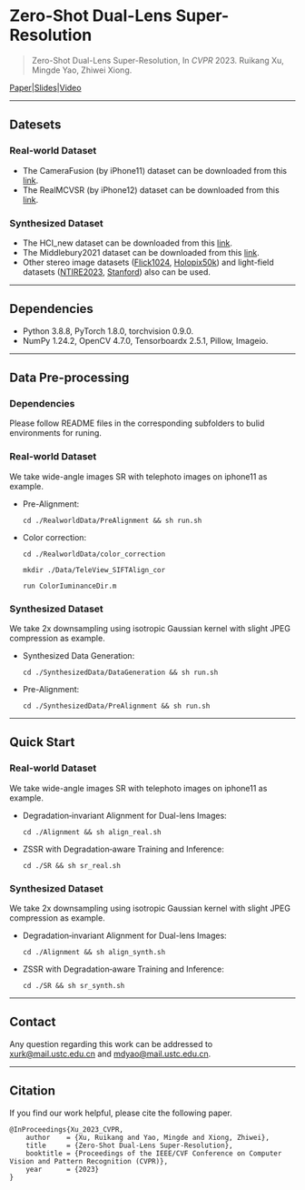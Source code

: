 Zero-Shot Dual-Lens Super-Resolution
====
> Zero-Shot Dual-Lens Super-Resolution, In *CVPR* 2023.
> Ruikang Xu, Mingde Yao, Zhiwei Xiong.
> 
[Paper](https://openaccess.thecvf.com/content/CVPR2023/papers/Xu_Zero-Shot_Dual-Lens_Super-Resolution_CVPR_2023_paper.pdf)|[Slides](https://cvpr.thecvf.com/media/cvpr-2023/Slides/22470.pdf)|[Video](https://youtu.be/ChHAIGyDFAI)
****
## Datesets

### Real-world Dataset
* The CameraFusion (by iPhone11) dataset can be downloaded from this [link](https://github.com/Tengfei-Wang/DCSR).
* The RealMCVSR (by iPhone12) dataset can be downloaded from this [link](https://github.com/codeslake/RefVSR).


### Synthesized Dataset
* The HCI_new dataset can be downloaded from this [link](https://lightfield-analysis.uni-konstanz.de/).
* The Middlebury2021 dataset can be downloaded from this [link](https://vision.middlebury.edu/stereo/data/scenes2021/).
* Other stereo image datasets ([Flick1024](https://yingqianwang.github.io/Flickr1024/), [Holopix50k](https://leiainc.github.io/holopix50k/)) and light-field datasets ([NTIRE2023](https://github.com/The-Learning-And-Vision-Atelier-LAVA/LF-Image-SR/tree/NTIRE2023), [Stanford](http://lightfields.stanford.edu/LF2016.html)) also can be used.

****

## Dependencies
* Python 3.8.8, PyTorch 1.8.0, torchvision 0.9.0.
* NumPy 1.24.2, OpenCV 4.7.0, Tensorboardx 2.5.1, Pillow, Imageio. 
****

## Data Pre-processing
### Dependencies
Please follow README files in the corresponding subfolders to bulid environments for runing.  
### Real-world Dataset
We take wide-angle images SR with telephoto images on iphone11 as example.

* Pre-Alignment:
  ```
  cd ./RealworldData/PreAlignment && sh run.sh
  ```
* Color correction:
  ```
  cd ./RealworldData/color_correction

  mkdir ./Data/TeleView_SIFTAlign_cor

  run ColorIuminanceDir.m
  ```

### Synthesized Dataset
We take 2x downsampling using isotropic Gaussian kernel with slight JPEG compression as example.


* Synthesized Data Generation:
  ``` 
  cd ./SynthesizedData/DataGeneration && sh run.sh 
  ```

* Pre-Alignment:
  ```
  cd ./SynthesizedData/PreAlignment && sh run.sh 
  ```
****

## Quick Start
### Real-world Dataset
We take wide-angle images SR with telephoto images on iphone11 as example.
* Degradation‐invariant Alignment for Dual-lens Images:
  ```
  cd ./Alignment && sh align_real.sh
  ```
* ZSSR with Degradation‐aware Training and Inference:
  ```
  cd ./SR && sh sr_real.sh
  ```

### Synthesized Dataset
We take 2x downsampling using isotropic Gaussian kernel with slight JPEG compression as example.
* Degradation‐invariant Alignment for Dual-lens Images:
  ```
  cd ./Alignment && sh align_synth.sh
  ```
* ZSSR with Degradation‐aware Training and Inference:
  ```
  cd ./SR && sh sr_synth.sh
  ```

****

## Contact
Any question regarding this work can be addressed to xurk@mail.ustc.edu.cn and mdyao@mail.ustc.edu.cn.

****


## Citation
If you find our work helpful, please cite the following paper.
```
@InProceedings{Xu_2023_CVPR,
    author    = {Xu, Ruikang and Yao, Mingde and Xiong, Zhiwei},
    title     = {Zero-Shot Dual-Lens Super-Resolution},
    booktitle = {Proceedings of the IEEE/CVF Conference on Computer Vision and Pattern Recognition (CVPR)},
    year      = {2023}
}
```
